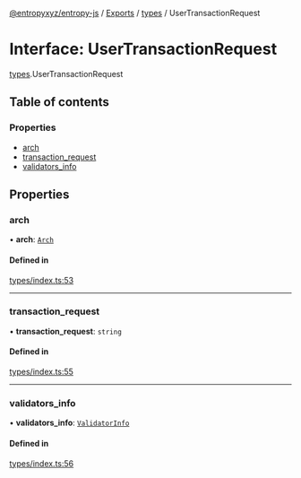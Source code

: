 [@entropyxyz/entropy-js](../README.md) / [Exports](../modules.md) / [types](../modules/types.md) / UserTransactionRequest

# Interface: UserTransactionRequest

[types](../modules/types.md).UserTransactionRequest

## Table of contents

### Properties

- [arch](types.UserTransactionRequest.md#arch)
- [transaction\_request](types.UserTransactionRequest.md#transaction_request)
- [validators\_info](types.UserTransactionRequest.md#validators_info)

## Properties

### arch

• **arch**: [`Arch`](../enums/types.Arch.md)

#### Defined in

[types/index.ts:53](https://github.com/entropyxyz/entropy-js/blob/7732646/src/types/index.ts#L53)

___

### transaction\_request

• **transaction\_request**: `string`

#### Defined in

[types/index.ts:55](https://github.com/entropyxyz/entropy-js/blob/7732646/src/types/index.ts#L55)

___

### validators\_info

• **validators\_info**: [`ValidatorInfo`](types.ValidatorInfo.md)

#### Defined in

[types/index.ts:56](https://github.com/entropyxyz/entropy-js/blob/7732646/src/types/index.ts#L56)
